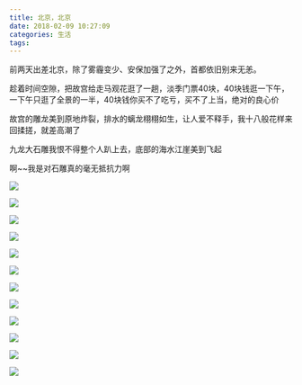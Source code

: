 ```yaml
---
title: 北京，北京
date: 2018-02-09 10:27:09
categories: 生活
tags:
---
```


前两天出差北京，除了雾霾变少、安保加强了之外，首都依旧别来无恙。

趁着时间空隙，把故宫给走马观花逛了一趟，淡季门票40块，40块钱逛一下午，一下午只逛了全景的一半，40块钱你买不了吃亏，买不了上当，绝对的良心价

故宫的雕龙美到原地炸裂，排水的螭龙栩栩如生，让人爱不释手，我十八般花样来回揉搓，就差高潮了

九龙大石雕我恨不得整个人趴上去，底部的海水江崖美到飞起

啊~~我是对石雕真的毫无抵抗力啊

![](http://p7wcdketk.bkt.clouddn.com/18-4-30/24036084.jpg)

![](http://p7wcdketk.bkt.clouddn.com/18-4-30/56154879.jpg)

![](http://p7wcdketk.bkt.clouddn.com/18-4-30/53641238.jpg)

![](http://p7wcdketk.bkt.clouddn.com/18-4-30/19505075.jpg)

![](http://p7wcdketk.bkt.clouddn.com/18-4-30/71482982.jpg)

![](http://p7wcdketk.bkt.clouddn.com/18-4-30/15338221.jpg)

![](http://p7wcdketk.bkt.clouddn.com/18-4-30/9323877.jpg)

![](http://p7wcdketk.bkt.clouddn.com/18-4-30/30063319.jpg)

![](http://p7wcdketk.bkt.clouddn.com/18-4-30/69572190.jpg)

![](http://p7wcdketk.bkt.clouddn.com/18-4-30/42938725.jpg)

![](http://p7wcdketk.bkt.clouddn.com/18-4-30/76567219.jpg)

![](http://p7wcdketk.bkt.clouddn.com/18-4-30/51435382.jpg)